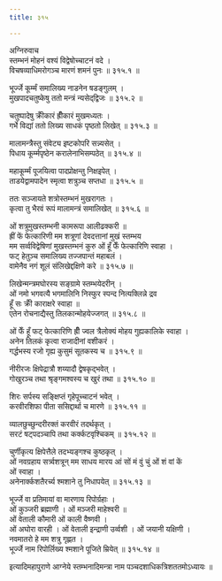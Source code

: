 ```yaml
---
title: ३१५

---
```

अग्निरुवाच  
स्तम्भनं मोहनं वश्यं विद्वेषोच्चाटनं वदे ।  
विचषव्याधिमरोगञ्च मारणं शमनं पुनः ॥ ३१५.१ ॥  
  
भूर्ज्जे कूर्म्मं समालिख्य नाडनेन षडङ्गुलम् ।  
मुखपादचतुष्केषु ततो मन्त्रं न्यसेद्‌द्विजः ॥ ३१५.२ ॥  
  
चतुष्पादेषु क्रीँकारं ह्रीँकारं मुखमध्यतः ।  
गर्भे विद्यां ततो लिख्य साधकं पृष्ठतो लिखेत् ॥ ३१५.३ ॥  
  
मालामन्त्रैस्तु संवेट्य इष्टकोपरि सन्न्यसेत् ।  
पिधाय कूर्म्मपृष्ठेन करालेनाभिसम्पठेत् ॥ ३१५.४ ॥  
  
महाकूर्म्मं पूजयित्वा पादप्रोक्षन्तु निक्षइपेत् ।  
ताडयेद्वामपादेन स्मृत्वा शत्रुञ्च सप्तधा ॥ ३१५.५ ॥  
  
ततः सञ्जायते शत्रोस्तम्भनं मुखरागतः ।  
कृत्वा तु भैरवं रूपं मालामन्त्रं समालिखेत् ॥ ३१५.६ ॥  
  
ओं शत्रुमुखस्तम्भनी कामरूपा आलीढक्करी ॥  
ह्रीं फें फेत्कारिणी मम शत्रूणां देवदत्तानां मुखं स्तम्भय  
मम सर्व्वविद्वेषिणां मुखस्तम्भनं कुरु ओं हूँ फेँ फेत्कारिणि स्वाहा ।  
फट् हेतुञ्च समालिख्य तज्जपान्तं महाबलं ।  
वामेनैव नगं शूलं संलिखेद्दक्षिणे करे ॥ ३१५.७ ॥  
  
लिखेन्मन्त्रमघोरस्य सङ्ग्रामे स्तम्भयेदरीन् ।  
ओं नमो भगवत्यै भगमालिनि निस्फुर स्पन्द नित्यक्लिन्ने द्रव  
हूँ सः क्रीँ काराक्षरे स्वाहा ॥  
एतेन रोचनाद्यैस्तु तिलकान्मोहयेज्जगत् ॥ ३१५.८ ॥  
  
ओं फेँ हूँ फट् फेत्कारिणि ह्रीँ ज्वल त्रैलोक्यं मोहय गुह्यकालिके स्वाहा ।  
अनेन तिलकं कृत्वा राजादीनां वशीकरं ।  
गर्द्धभस्य रजो गृह्य कुसुमं सूतकस्य च ॥ ३१५.९ ॥  
  
नीरीरजः क्षिपेद्रात्रौ शय्यादौ द्वेषकृद्भवेत् ।  
गोखुरञ्च तथा श्रृङ्गमश्वस्य च खुरं तथा ॥ ३१५.१० ॥  
  
शिरः सर्पस्य सङ्क्षिप्तं गृहेपूच्चाटनं भवेत् ।  
करवीरशिफा पीता ससिद्दार्था च मारणे ॥ ३१५.११ ॥  
  
व्यालछुच्छुन्दरीरक्तं करवीरं तदर्थकृत् ।  
सरटं षट्‌पदञ्चापि तथा कर्क्कटवृश्चिकम् ॥ ३१५.१२ ॥  
  
चुर्णीकृत्य क्षिपेत्तैले तदभ्यङ्गश्च कुष्ठकृत् ।  
ओं नवग्रहाय सर्त्र्वशत्रून् मम साधय मारय आं सों मं वुं चुं ओं शं वां कें  
ओं स्वाहा ।  
अनेनार्क्कशतैरर्च्य श्मशाने तु निधापयेत् ॥ ३१५.१३ ॥  
  
भूर्ज्जे वा प्रतिमायां वा मारणाय रिपोर्ग्रहाः ।  
ओं कुञ्जरी ब्रह्माणी । ओं मञ्जरी माहेश्वरी ॥  
ओं वेताली कौमारी ओं काली वैष्णवी ।  
ओं अघोरा वारही । ओं वेताली इन्द्राणी उर्व्वशी । ओं जयानी यक्षिणी ।  
नवमातरो हे मम शत्रु गृह्णत ।  
भूर्ज्जे नाम रिपोर्लिख्य श्मशाने पूजिते म्रियेत् ॥ ३१५.१४ ॥  
  
इत्यादिमहापुराणे आग्नेये स्तम्भनादिमन्त्रा नाम पञ्चदशाधिकत्रिशततमोऽध्यायः ॥